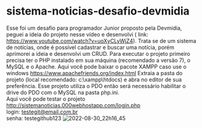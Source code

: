 # sistema-noticias-desafio-devmidia
Esse foi um desafio para programador Junior proposto pela Devmidia, peguei a ideia do projeto nesse vídeo e desenvolvi ( link: https://www.youtube.com/watch?v=uoXyCLyWjZ4). Trata se de um sistema de notícias, onde é possível cadastrar e buscar uma notícia, porém aprimorei a ideia e desenvolvi um CRUD.
Para executar o projeto primeiro precisa ter o PHP instalado em sua máquina (recomendado a versão 7), o MySQL e o Apache. Aqui você pode baixar o pacote XAMPP caso use o windows https://www.apachefriends.org/index.html Extraia a pasta do projeto (local recomendado: c:\xampp\htdocs) e abra no editor de sua preferência. Esse projeto utiliza o PDO então será necessário habilitar o drive do PDO com o MySQL na pasta php.ini.<br>
Aqui você pode testar o projeto http://sistemanoticias.000webhostapp.com/login.php<br>
login: testegit@email.com.br<br>
senha: testegithub123
![2022-08-30_22h16_45](https://user-images.githubusercontent.com/97207282/187574436-02e7cc8f-6e72-41c8-8c04-64bd6bf33f2c.gif)
